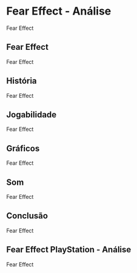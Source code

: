 ---
---

# Fear Effect - Análise

Fear Effect

## Fear Effect

Fear Effect

## História

Fear Effect

## Jogabilidade

Fear Effect

## Gráficos

Fear Effect

## Som

Fear Effect

## Conclusão

Fear Effect

## Fear Effect PlayStation - Análise

Fear Effect
